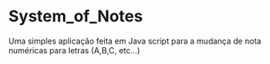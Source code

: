 # System_of_Notes
Uma simples aplicação feita em Java script para a mudança de nota numéricas para letras (A,B,C, etc...) 
